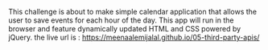 This challenge is about to make simple calendar application that allows the user to save events for each hour of the day. This app will run in the browser and feature dynamically updated HTML and CSS powered by jQuery.
the live url is : https://meenaalemijalal.github.io/05-third-party-apis/
